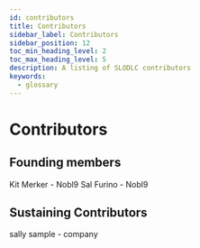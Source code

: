 ```yaml
---
id: contributors
title: Contributors
sidebar_label: Contributors
sidebar_position: 12
toc_min_heading_level: 2
toc_max_heading_level: 5
description: A listing of SLODLC contributors
keywords:
  - glossary
---
```

# Contributors

## Founding members
Kit Merker - Nobl9
Sal Furino - Nobl9

## Sustaining Contributors
sally sample - company
